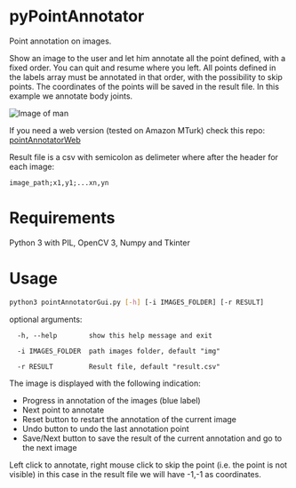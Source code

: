 # pyPointAnnotator
Point annotation on images.

Show an image to the user and let him annotate all the point defined, with a fixed order. You can quit and resume where you left. All points defined in the labels array must be annotated in that order, with the possibility to skip points. The coordinates of the points will be saved in the result file. In this example we annotate body joints.

![Image of man](https://i.ibb.co/rs9QnH2/done.png)


If you need a web version (tested on Amazon MTurk) check this repo: [pointAnnotatorWeb](https://github.com/roccopietrini/pointAnnotatorWeb)

Result file is a csv with semicolon as delimeter where after the header for each image:
```
image_path;x1,y1;...xn,yn
```

# Requirements
Python 3 with PIL, OpenCV 3, Numpy and Tkinter

# Usage
```bash
python3 pointAnnotatorGui.py [-h] [-i IMAGES_FOLDER] [-r RESULT]

```

optional arguments:
```
  -h, --help        show this help message and exit

  -i IMAGES_FOLDER  path images folder, default "img"
  
  -r RESULT         Result file, default "result.csv"
```

The image is displayed with the following indication:

* Progress in annotation of the images (blue label)
* Next point to annotate
* Reset button to restart the annotation of the current image
* Undo button to undo the last annotation point
* Save/Next button to save the result of the current annotation and go to the next image

Left click to annotate, right mouse click to skip the point (i.e. the point is not visible) in this case in the result file we will have -1,-1 as coordinates.
